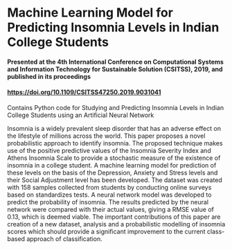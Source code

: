 # Machine Learning Model for Predicting Insomnia Levels in Indian College Students
#### Presented at the 4th International Conference on Computational Systems and Information Technology for Sustainable Solution (CSITSS), 2019, and published in its proceedings
#### https://doi.org/10.1109/CSITSS47250.2019.9031041

Contains Python code for Studying and Predicting Insomnia Levels in Indian College Students using an Artificial Neural Network



Insomnia is a widely prevalent sleep disorder that has an adverse effect on the lifestyle of millions across the world. This paper proposes a novel probabilistic approach to identify insomnia. The proposed technique makes use of the positive predictive values of the Insomnia Severity Index and Athens Insomnia Scale to provide a stochastic measure of the existence of insomnia in a college student. A machine learning model for prediction of these levels on the basis of the Depression, Anxiety and Stress levels and their Social Adjustment level has been developed. The dataset was created with 158 samples collected from students by conducting online surveys based on standardizes tests. A neural network model was developed to predict the probability of insomnia. The results predicted by the neural network were compared with their actual values, giving a RMSE value of 0.13, which is deemed viable. The important contributions of this paper are creation of a new dataset, analysis and a probabilistic modelling of insomnia scores which should provide a significant improvement to the current class- based approach of classification.


